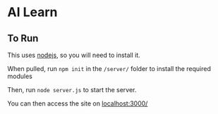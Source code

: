 # AI Learn

## To Run
This uses [nodejs](https://nodejs.org/en), so you will need to install it.

When pulled, run `npm init` in the `/server/` folder to install the required modules

Then, run `node server.js` to start the server.

You can then access the site on [localhost:3000/](localhost:3000/)